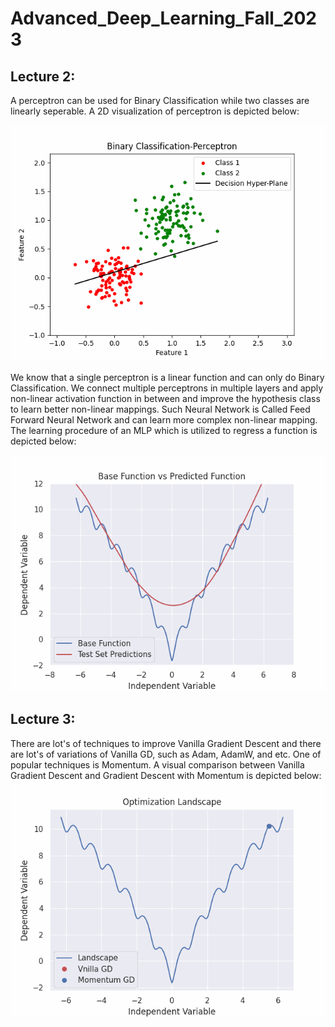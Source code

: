 # Advanced_Deep_Learning_Fall_2023
## Lecture 2:
A perceptron can be used for Binary Classification while two classes are linearly seperable. A 2D visualization of perceptron is depicted below:

![Alt Text](https://github.com/Ardawanism/Advanced_Deep_Learning_Fall_2023/blob/master/Asset/pix/perceptron.gif)

We know that a single perceptron is a linear function and can only do Binary Classification. We connect multiple perceptrons in multiple layers and apply non-linear activation function in between and improve the hypothesis class to learn better non-linear mappings. Such Neural Network is Called Feed Forward Neural Network and can learn more complex non-linear mapping. The learning procedure of an MLP which is utilized to regress a function is depicted below:

![Alt Text](https://github.com/Ardawanism/Advanced_Deep_Learning_Fall_2023/blob/master/Asset/pix/regression.gif)

## Lecture 3:
There are lot's of techniques to improve Vanilla Gradient Descent and there are lot's of variations of Vanilla GD, such as Adam, AdamW, and etc. One of popular techniques is Momentum. A visual comparison between Vanilla Gradient Descent and Gradient Descent with Momentum is depicted below:
![Alt Text](https://github.com/Ardawanism/Advanced_Deep_Learning_Fall_2023/blob/master/Asset/pix/optimization.gif)
